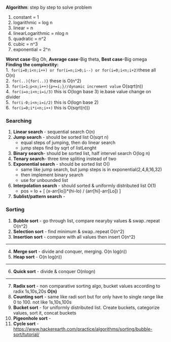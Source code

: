 **Algorithm**: step by step to solve problem

1. constant = 1   
2. logarithmic = log n   
3. linear = n   
4. linearLogarithmic = nlog n   
5. quadratic = n^2   
6. cubic = n^3   
7. exponential = 2^n 

**Worst case**-Big Oh, **Average case**-Big theta, **Best case**-Big omega  
**Finding the complextity:**  
1.``` for(i=0;i<n;i++) or for(i=n;i>0;i--) or for(i=0;i<n;i+2)```these all O(n)  
2.``` for(..){for(..)}``` these is O(n^2)  
3.``` for(i=1;p<n;i++){p+=i;}//dynamic increment value``` O(sqrt(n))  
4.``` for(i=o;i<n;i=i/3)``` this is O(logn base 3) ie.base value change on divider  
5.``` for(i-0;i<n;i=i/2)``` this is O(logn base 2)  
6.``` for(i=0;i*i<n;i++)``` this is O(sqrt(n)))

### Searching
1. **Linear search** - sequential search O(n)
2. **Jump search** - should be sorted list O(sqrt n)     
   - equal steps of jumping, then do linear search  
   - jump steps find by sqrt of listLenght
3. **Binary search**- should be sorted list, half intervel search O(log n)
4. **Tenary search**- three time spliting instead of two
5. **Exponential search** - should be sorted list O()  
   - same like jump search, but jump steps is in exponential(2,4,8,16,32)
   - then implement binary search
   - use for unbounded list
6. **Interpolation search** - should sorted & uniformly distributed list O(1)   
   - pos = lo + [ (x-arr[lo])*(hi-lo) / (arr[hi]-arr[Lo]) ]
7. **Sublist/pattern search** -    
   
### Sorting
1. **Bubble sort** - go through list, compare nearyby values & swap..repeat O(n^2)
2. **Selection sort** -  find minimum & swap..repeat O(n^2)
3. **Insertion sort** - compare with all values then insert O(n^2)
---
4. **Merge sort** - divide and conquer, merging. O(n log(n))
5. **Heap sort** -  O(n log(n))
---
6. **Quick sort** - divide & conquer O(nlogn)
---
7. **Radix sort** - non comparative sorting algo, bucket values according to radix 1s,10s,20s  **O(n)**  
8. **Counting sort** - same like radi sort but for only have to single range like 0 to 100. not like 1s,10s,100s
9. **Bucket sort** - for uniformly distributed list. Create buckets, categorize values, sort it, concat buckets  
10. **Pigeonhole sort** -   
11. **Cycle sort** -  
https://www.hackerearth.com/practice/algorithms/sorting/bubble-sort/tutorial/
